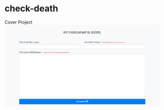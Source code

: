 # check-death

Cover Project 
<img src="https://github.com/EchoBig/check-death/blob/master/cover/index.png">
